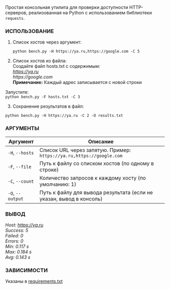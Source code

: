 Простая консольная утилита для проверки доступности HTTP-серверов, реализованная на Python с использованием библиотеки `requests`.

### **ИСПОЛЬЗОВАНИЕ**
1. Список хостов через аргумент:    

    `python bench.py -H https://ya.ru,https://google.com -C 5`


2. Список хостов из файла:    
Создайте файл hosts.txt с содержимым:   
_https://ya.ru   
https://google.com_   
**Примечание:** Каждый адрес записывается с новой строки

Запустите:  
`python bench.py -F hosts.txt -C 3`

3. Сохранение результатов в файл:

`python bench.py -H https://ya.ru -C 2 -O results.txt`


### **АРГУМЕНТЫ**

| Аргумент        | Описание                                                             |
|-----------------| -------------------------------------------------------------------- |
| `-H`, `--hosts` | Список URL через запятую. Пример: `https://ya.ru,https://google.com` |
| `-F`, `--file`  | Путь к файлу со списком хостов (по одному в строке)                  |
| `-C`, `--count` | Количество запросов к каждому хосту (по умолчанию: 1)                |
| `-O`, `--output`| Путь к файлу для вывода результата (если не указан, вывод в консоль) |

### **ВЫВОД**

_Host: https://ya.ru     
Success: 5  
Failed: 0   
Errors: 0   
Min: 0.117 s    
Max: 0.184 s    
Avg: 0.143 s_    

### **ЗАВИСИМОСТИ**     

Указаны в [requirements.txt](requirements.txt)



